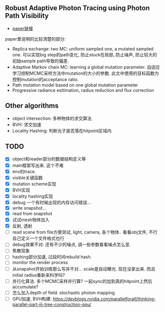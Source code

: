 Robust Adaptive Photon Tracing using Photon Path Visibility
-----------------------------------------------------------

* [paper链接](http://graphics.ucsd.edu/~henrik/papers/robust_adaptive_progressive_photon_mapping.pdf)

paper里说明的比较清楚的部分:

* Replica exchange: two MC: uniform sampled one, a mutated sampled one. 可以实现big step的path变化, 防止stuck在局部, 防止噪声, 防止较大的初始sample path导致的偏差.
* Adaptive Markov chain MC: learning a global mutation parameter. 自适应学习控制MCMC采样方法中mutation的大小的参数. 此文中使用的目标函数为控制mutation的acceptance ratio.
* Path mutation model based on one global mutation parameter
* Progressive radiance esitimation, radius reduction and flux correction


Other algorithms
--------------

* object intersection: 多种物体的求交算法
* BVH: 求交加速
* Locality Hashing: 判断光子是否落在hitpoint区域内


TODO
----
- [x] object和reader部分的数据结构定义等
- [x] main框架写出来. 这个不难
- [x] env的trace.
- [x] visible关键函数
- [x] mutation scheme实现
- [x] BVH实现
- [x] locality hashing实现
- [x] debug 一个有时候出现的内存访问错误...
- [x] write snapshot...
- [x] read from snapshot
- [x] 试试mesh物体加入
- [x] 反射, 透射
- [ ] read scene from file方便测试, light, camera, 各个物体.. 看看obj文件, 不行自己定义一个文件格式也行
- [ ] debug效果不对: 还有不少的噪点, 调一些参数看看噪点怎么变.
- [ ] 焦散现象
- [ ] hashing部分加速, 过段时间rebuild hash.
- [ ] monitor the render process
- [ ] 从snapshot开始训练那么写并不对... scale是自动曝光. 现在没拿出来. 而且initial radius重新来科学吗?
- [ ] 并行化算法. 多个MCMC采样并行算? 一起sync的加到真的hitpoint上然后accumulate?
- [ ] 怎么加入depth of field: stochastic photon mapping
- [ ] GPU加速, BVH构建: https://devblogs.nvidia.com/parallelforall/thinking-parallel-part-iii-tree-construction-gpu/